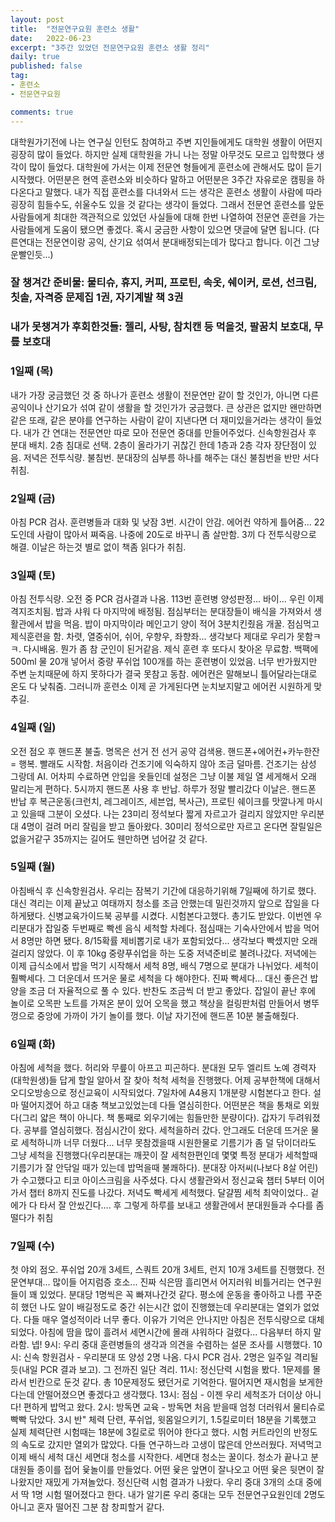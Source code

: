 ```yaml
---
layout: post
title:  "전문연구요원 훈련소 생활"
date:   2022-06-23
excerpt: "3주간 있었던 전문연구요원 훈련소 생활 정리"
daily: true
published: false
tag:
- 훈련소
- 전문연구요원

comments: true
---
```




대학원가기전에 나는 연구실 인턴도 참여하고 주변 지인들에게도 대학원 생활이 어떤지 굉장히 많이 들었다. 하지만 실제 대학원을 가니 나는 정말 아무것도 모르고 입학했다 생각이 많이 들었다. 대학원에 가서는 이제 전문연 형들에게 훈련소에 관해서도 많이 듣기 시작했다. 어떤분은 현역 훈련소와 비슷하다 말하고 어떤분은 3주간 자유로운 캠핑을 하다온다고 말했다. 내가 직접 훈련소를 다녀와서 드는 생각은 훈련소 생활이 사람에 따라 굉장히 힘들수도, 쉬울수도 있을 것 같다는 생각이 들었다. 그래서 전문연 훈련소를 앞둔 사람들에게 최대한 객관적으로 있었던 사실들에 대해 한번 나열하여 전문연 훈련을 가는 사람들에게 도움이 됐으면 좋겠다. 혹시 궁금한 사항이 있으면 댓글에 달면 됩니다. (다른연대는 전문연이랑 공익, 산기요 섞여서 분대배정되는데가 많다고 합니다. 이건 그냥 운빨인듯...)



### 잘 챙겨간 준비물: 물티슈, 휴지, 커피, 프로틴, 속옷, 쉐이커, 로션, 선크림, 칫솔, 자격증 문제집 1권, 자기계발 책 3권
### 내가 못챙겨가 후회한것들: 젤리, 사탕, 참치캔 등 먹을것, 팔꿈치 보호대, 무릎 보호대

### 1일째 (목)
내가 가장 궁금했던 것 중 하나가 훈련소 생활이 전문연만 같이 할 것인가, 아니면 다른 공익이나 산기요가 섞여 같이 생활을 할 것인가가 궁금했다. 큰 상관은 없지만 왠만하면 같은 또래, 같은 분야를 연구하는 사람이 같이 지낸다면 더 재미있을거라는 생각이 들었다. 내가 간 연대는 전문연만 따로 모아 전문연 중대를 만들어주었다. 신속항원검사 후 분대 배치. 2층 침대로 선택. 2층이 올라가기 귀찮긴 한데 1층과 2층 각자 장단점이 있음. 저녁은 전투식량. 불침번. 분대장의 심부름 하나를 해주는 대신 불침번을 반만 서다 취침.

### 2일째 (금)
아침 PCR 검사. 훈련병들과 대화 및 낮잠 3번. 시간이 안감. 에어컨 약하게 틀어줌... 22도인데 사람이 많아서 쪄죽음. 나중에 20도로 바꾸니 좀 살만함. 3끼 다 전투식량으로 해결. 이날은 하는것 별로 없이 책좀 읽다가 취침.

### 3일째 (토)
아침 전투식량. 오전 중 PCR 검사결과 나옴. 113번 훈련병 양성판정... 바이... 우린 이제 격지조치됨. 밥과 샤워 다 마지막에 배정됨. 점심부터는 분대장들이 배식을 가져와서 생활관에서 밥을 먹음. 밥이 마지막이라 메인고기 양이 적어 3분치킨줬음 개꿀. 점심먹고 제식훈련을 함. 차렷, 열중쉬어, 쉬어, 우향우, 좌향좌... 생각보다 제대로 우리가 못함ㅋㅋ. 다시배움. 뭔가 좀 참 군인이 된거같음. 제식 훈련 후 또다시 찾아온 무료함. 백팩에 500ml 물 20개 넣어서 중량 푸쉬업 100개를 하는 훈련병이 있었음. 너무 반가웠지만 주변 눈치때문에 하지 못하다가 결국 못참고 동참. 에어컨은 말해보니 틀어달라는대로 온도 다 낮춰줌. 그러니까 훈련소 이제 곧 가게된다면 눈치보지말고 에어컨 시원하게 맞추길.

### 4일째 (일)
오전 점오 후 핸드폰 불출. 명목은 선거 전 선거 공약 검색용. 핸드폰+에어컨+카누한잔 = 행복. 빨래도 시작함. 처음이라 건조기에 익숙하지 않아 조금 덜마름. 건조기는 삼성 그랑데 AI. 어차피 수료하면 안입을 옷들인데 설정은 그냥 이불 제일 열 세게해서 오래 말리는게 편하다. 5시까지 핸드폰 사용 후 반납. 하루가 정말 빨리갔다 이날은. 핸드폰 반납 후 복근운동(크런치, 레그레이즈, 세븐업, 복사근), 프로틴 쉐이크를 맛깔나게 마시고 있을때 그분이 오셨다. 나는 23미리 정석보다 짧게 자르고가 걸리지 않았지만 우리분대 4명이 걸려 머리 잘림을 받고 돌아왔다. 30미리 정석으로만 자르고 온다면 잘릴일은 없을거같구 35까지는 길어도 웬만하면 넘어갈 것 같다.

### 5일째 (월)
아침배식 후 신속항원검사. 우리는 잠복기 기간에 대응하기위해 7일째에 하기로 했다. 대신 격리는 이제 끝났고 여태까지 청소를 조금 안했는데 밀린것까지 앞으로 잡일을 다 하게됐다. 신병교육가이드북 공부를 시켰다. 시험본다고했다. 총기도 받았다. 이번엔 우리분대가 잡일중 두번째로 빡센 음식 세척할 차례다. 점심때는 기숙사안에서 밥을 먹어서 8명만 하면 됐다. 8/15확률 제비뽑기로 내가 포함되었다... 생각보다 빡셌지만 오래걸리지 않았다. 이 후 10kg 중량푸쉬업을 하는 도중 저녁준비로 불려나갔다. 저녁에는 이제 급식소에서 밥을 먹기 시작해서 세척 8명, 배식 7명으로 분대가 나뉘었다. 세척이 훨빡세다. 그 더운데서 뜨거운 물로 세척을 다 해야한다. 진짜 빡세다... 대신 좋은건 밥양을 조금 더 자율적으로 풀 수 있다. 반찬도 조금씩 더 받고 좋았다. 잡일이 끝난 후에 놀이로 오목판 노트를 가져온 분이 있어 오목을 했고 책상을 컬링판처럼 만들어서 병뚜껑으로 중앙에 가까이 가기 놀이를 했다. 이날 자기전에 핸드폰 10분 불출해줬다.

### 6일째 (화)
아침에 세척을 했다. 허리와 무릎이 아프고 피곤하다. 분대원 모두 엘리트 노예 경력자(대학원생)들 답게 할일 알아서 잘 찾아 척척 세척을 진행했다. 어제 공부한책에 대해서 오디오방송으로 정신교육이 시작되었다. 7일차에 A4용지 1개분량 시험본다고 한다. 설마 떨어지겠어 하고 대충 책보고있었는데 다들 열심히한다. 어떤분은 책을 통채로 외웠다(그리 얇은 책이 아니다. 책 통째로 외우기에는 힘들만한 분량이다). 갑자기 두려워졌다. 공부를 열심히했다. 점심시간이 왔다. 세척을하러 갔다. 안그래도 더운데 뜨거운 물로 세척하니까 너무 더웠다... 너무 못참겠을때 시원한물로 기름기가 좀 덜 닦이더라도 그냥 세척을 진행했다(우리분대는 깨끗이 잘 세척한편인데 몇몇 특정 분대가 세척할때 기름기가 잘 안닦일 때가 있는데 밥먹을때 불쾌하다). 분대장 아저씨(나보다 8살 어린)가 수고했다고 티코 아이스크림을 사주셨다. 다시 생활관와서 정신교육 챕터 5부터 이어가서 챕터 8까지 진도를 나갔다. 저녁도 빡세게 세척했다. 달걀찜 세척 최악이었다.. 겉에가 다 타서 잘 안씼긴다.... 후 그렇게 하루를 보내고 생활관에서 분대원들과 수다를 좀 떨다가 취침

### 7일째 (수)
첫 야외 점오. 푸쉬업 20개 3세트, 스쿼트 20개 3세트, 런지 10개 3세트를 진행했다. 전문연부대... 많이들 어지럼증 호소... 진짜 식은땀 흘리면서 어지러워 비틀거리는 연구원들이 꽤 있었다. 분대당 1명씩은 꼭 빠져나간것 같다. 평소에 운동을 좋아하고 나름 꾸준히 했던 나도 알이 배길정도로 중간 쉬는시간 없이 진행했는데 우리분대는 열외가 없었다. 다들 매우 열성적이라 너무 좋다. 이유가 기억은 안나지만 아침은 전투식량으로 대체되었다. 아침에 땀을 많이 흘려서 세면시간에 몰래 샤워하다 걸렸다... 다음부터 하지 말라함. 넵! 9시: 우리 중대 훈련병들의 생각과 의견을 수렴하는 설문 조사를 시행했다. 10시: 신속 항원검사 - 우리분대 또 양성 2명 나옴. 다시 PCR 검사. 2명은 일주일 격리될듯(내일 PCR 결과 보고). 그 전까진 일단 격리. 11시: 정신단력 시험을 봤다. 1문제를 몰라서 빈칸으로 둔것 같다. 총 10문제정도 됐던거로 기억한다. 떨어지면 재시험을 보게한다는데 안떨어졌으면 좋겠다고 생각했다. 13시: 점심 - 이젠 우리 세척조가 더이상 아니다! 편하게 밥먹고 왔다. 2시: 방독면 교육 - 방독면 처음 받을때 엄청 더러워서 물티슈로 빡빡 닦았다. 3시 반" 체력 단련, 푸쉬업, 윗몸일으키기, 1.5킬로미터 18분을 기록했고 실제 체력단련 시험때는 18분에 3킬로로 뛰어야 한다고 했다. 시험 커트라인의 반정도의 속도로 갔지만 열외가 많았다. 다들 연구하느라 고생이 많은데 안쓰러웠다. 저녁먹고 이제 배식 세척 대신 세면대 청소를 시작한다. 세면대 청소는 꿀이다. 청소가 끝나고 분대원들 종이를 접어 윷놀이를 만들었다. 어떤 윷은 앞면이 잘나오고 어떤 윷은 뒷면이 잘 나왔지만 재밌게 가져놀았다. 정신단력 시험 결과가 나왔다. 우리 중대 3개의 소대 중에서 딱 1명 시험 떨어졌다고 한다. 내가 알기론 우리 중대는 모두 전문연구요원인데 2명도 아니고 혼자 떨어진 그분 참 창피할거 같다.
